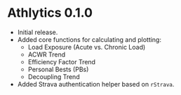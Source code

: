 # Athlytics 0.1.0

* Initial release.
* Added core functions for calculating and plotting:
    * Load Exposure (Acute vs. Chronic Load)
    * ACWR Trend
    * Efficiency Factor Trend
    * Personal Bests (PBs)
    * Decoupling Trend
* Added Strava authentication helper based on `rStrava`. 